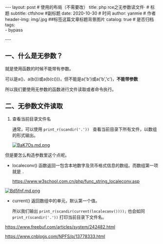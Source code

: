 \---
 layout:   post        # 使用的布局（不需要改）
 title:   php rce之无参数读文件·  # 标题 
 subtitle:   ctfshow    #副标题
 date:    2020-10-30     # 时间
 author:   yanmie       # 作者
 header-img: img/.jpg  ##标签这篇文章标题背景图片
 catalog: true            # 是否归档
 tags:                
   \- bypass

 \---

## 一、什么是无参数？

就是使用函数的时候不能带有参数。

可以是a()、a(b())或a(b(c()))，但不能是a('b')或a('b','c')，**不能带参数**

所以我们要使用无参数的函数进行文件读取或者命令执行。

## 二、无参数文件读取

1. 查看当前目录文件名

   通常，可以使用 `print_r(scandir('.')) ` 查看当前目录下所有文件，以数组的形式输出。

   [![BaK7Os.md.png](https://s1.ax1x.com/2020/10/31/BaK7Os.md.png)](https://imgchr.com/i/BaK7Os)

但是要怎么构造参数里这个点呢。

* localeconv() 函数返回一包含本地数字及货币格式信息的数组。而数组第一项就是 `.` 

  https://www.w3school.com.cn/php/func_string_localeconv.asp

[![Bd5fnf.md.png](https://s1.ax1x.com/2020/11/01/Bd5fnf.md.png)](https://imgchr.com/i/Bd5fnf)

* current()   返回数组中的单元，默认第一个值。

  所以我们输出 `print_r(scandir(current(localeconv())));` 也会如同 `print_r(scandir('.'))` 打印当前目录下文件名。

https://www.freebuf.com/articles/system/242482.html

https://www.cnblogs.com/NPFS/p/13778333.html